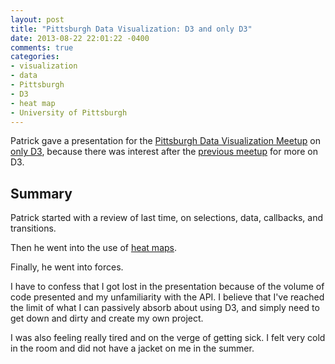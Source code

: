 ```yaml
---
layout: post
title: "Pittsburgh Data Visualization: D3 and only D3"
date: 2013-08-22 22:01:22 -0400
comments: true
categories: 
- visualization
- data
- Pittsburgh
- D3
- heat map
- University of Pittsburgh
---
```

Patrick gave a presentation for the [Pittsburgh Data Visualization Meetup](http://www.meetup.com/Pittsburgh-Data-Visualization-Group/) on [only D3](http://www.meetup.com/Pittsburgh-Data-Visualization-Group/events/135374702/), because there was interest after the [previous meetup](/blog/2013/08/07/pittsburgh-data-visualization-d3-and-r/) for more on D3.

<!--more-->

## Summary

Patrick started with a review of last time, on selections, data, callbacks, and transitions.

Then he went into the use of [heat maps](http://en.wikipedia.org/wiki/Heat_map).

Finally, he went into forces.

I have to confess that I got lost in the presentation because of the volume of code presented and my unfamiliarity with the API. I believe that I've reached the limit of what I can passively absorb about using D3, and simply need to get down and dirty and create my own project.

I was also feeling really tired and on the verge of getting sick. I felt very cold in the room and did not have a jacket on me in the summer.
